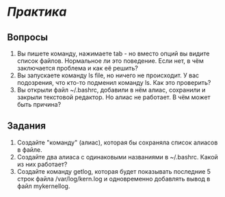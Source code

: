 # *Практика*

## Вопросы

1. Вы пишете команду, нажимаете tab - но вместо опций вы видите список файлов. Нормальное ли это поведение. Если нет, в чём заключается проблема и как её решить?
2. Вы запускаете команду ls file, но ничего не происходит. У вас подозрения, что кто-то подменил команду ls. Как это проверить?
3. Вы открыли файл ~/.bashrc, добавили в нём алиас, сохранили и закрыли текстовой редактор. Но алиас не работает. В чём может быть причина? 

## Задания

1. Создайте "команду" (алиас), которая бы сохраняла список алиасов в файле. 
2. Создайте два алиаса с одинаковыми названиями в ~/.bashrc. Какой из них работает?
3. Создайте команду getlog, которая будет показывать последние 5 строк файла /var/log/kern.log и одновременно добавлять вывод в файл mykernellog.